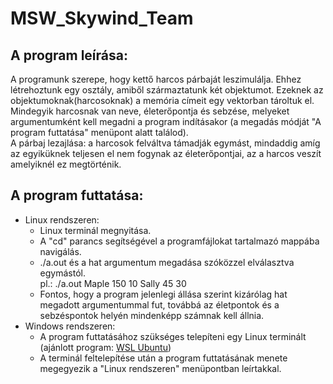 # MSW_Skywind_Team

## A program leírása:
A programunk szerepe, hogy kettő harcos párbaját leszimulálja.
Ehhez létrehoztunk egy osztály, amiből származtatunk két objektumot.
Ezeknek az objektumoknak(harcosoknak) a memória címeit egy vektorban tároltuk el.
Mindegyik harcosnak van neve, életerőpontja és sebzése, melyeket argumentumként kell megadni a program indításakor (a megadás módját "A program futtatása" menüpont alatt találod).  
A párbaj lezajlása: a harcosok felváltva támadják egymást, mindaddig amíg az egyiküknek teljesen el nem fogynak az életerőpontjai, az a harcos veszít amelyiknél ez megtörténik.

## A program futtatása:
* Linux rendszeren:
    * Linux terminál megnyitása.
    * A "cd" parancs segítségével a programfájlokat tartalmazó mappába navigálás.
    * ./a.out és a hat argumentum megadása szóközzel elválasztva egymástól.  
    pl.: ./a.out Maple 150 10 Sally 45 30
    * Fontos, hogy a program jelenlegi állása szerint kizárólag hat megadott argumentummal fut, továbbá az életpontok és a sebzéspontok helyén mindenképp számnak kell állnia.
* Windows rendszeren:
    * A program futtatásához szükséges telepíteni egy Linux terminált (ajánlott program: [WSL Ubuntu](https://ubuntu.com/wsl))
    * A terminál feltelepítése után a program futtatásának menete megegyezik a "Linux rendszeren" menüpontban leírtakkal.

